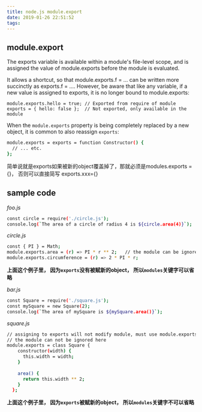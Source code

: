 ```yaml
---
title: node.js module.export
date: 2019-01-26 22:51:52
tags:
---
```


## module.export

The exports variable is available within a module's file-level scope, and is assigned the value of module.exports before the module is evaluated.

It allows a shortcut, so that module.exports.f = ... can be written more succinctly as exports.f = .... However, be aware that like any variable, if a new value is assigned to exports, it is no longer bound to module.exports:

```
module.exports.hello = true; // Exported from require of module
exports = { hello: false };  // Not exported, only available in the module
```

When the  `module.exports` property is being completely replaced by a new object, it is common to also reassign `exports`:

```bash
module.exports = exports = function Constructor() {
  // ... etc.
};
```

简单说就是exports如果被新的object覆盖掉了，那就必须是modules.exports = {}， 否则可以直接简写 exports.xxx={}

## sample code

*foo.js*
```bash
const circle = require('./circle.js');
console.log(`The area of a circle of radius 4 is ${circle.area(4)}`);
```

*circle.js*
```bash
const { PI } = Math;
module.exports.area = (r) => PI * r ** 2;   // the module can be ignored here
module.exports.circumference = (r) => 2 * PI * r;
```

**上面这个例子里， 因为`exports`没有被赋新的object， 所以`modules`关键字可以省略**

*bar.js*
```bash
const Square = require('./square.js');
const mySquare = new Square(2);
console.log(`The area of mySquare is ${mySquare.area()}`);
```

*square.js*
```bash
// assigning to exports will not modify module, must use module.exports
// the module can not be ignored here
module.exports = class Square {
    constructor(width) {
      this.width = width;
    }
  
    area() {
      return this.width ** 2;
    }
  };
```
 **上面这个例子里， 因为`exports`被赋新的object， 所以`modules`关键字不可以省略**
